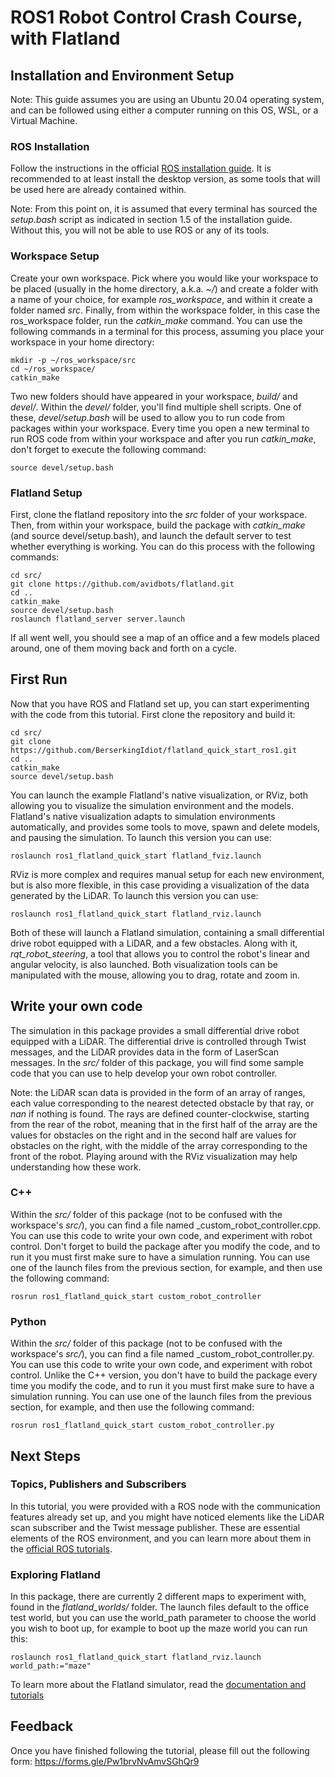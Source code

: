 # ROS1 Robot Control Crash Course, with Flatland

## Installation and Environment Setup

Note: This guide assumes you are using an Ubuntu 20.04 operating system, and can be followed using either a computer running on this OS, WSL, or a Virtual Machine.

### ROS Installation

Follow the instructions in the official [ROS installation guide](http://wiki.ros.org/noetic/Installation/Ubuntu). It is recommended to at least install the desktop version, as some tools that will be used here are already contained within.

Note: From this point on, it is assumed that every terminal has sourced the _setup.bash_ script as indicated in section 1.5 of the installation guide. Without this, you will not be able to use ROS or any of its tools.

### Workspace Setup

Create your own workspace. Pick where you would like your workspace to be placed (usually in the home directory, a.k.a. _~/_) and create a folder with a name of your choice, for example _ros\_workspace_, and within it create a folder named _src_. Finally, from within the workspace folder, in this case the ros_workspace folder, run the _catkin\_make_ command. You can use the following commands in a terminal for this process, assuming you place your workspace in your home directory:

```
mkdir -p ~/ros_workspace/src
cd ~/ros_workspace/
catkin_make
```

Two new folders should have appeared in your workspace, _build/_ and _devel/_. Within the _devel/_ folder, you'll find multiple shell scripts. One of these, _devel/setup.bash_ will be used to allow you to run code from packages within your workspace. Every time you open a new terminal to run ROS code from within your workspace and after you run _catkin\_make_, don't forget to execute the following command:

```
source devel/setup.bash
```

### Flatland Setup

First, clone the flatland repository into the _src_ folder of your workspace. Then, from within your workspace, build the package with _catkin\_make_ (and source devel/setup.bash), and launch the default server to test whether everything is working. You can do this process with the following commands:

```
cd src/
git clone https://github.com/avidbots/flatland.git
cd ..
catkin_make
source devel/setup.bash
roslaunch flatland_server server.launch
```

If all went well, you should see a map of an office and a few models placed around, one of them moving back and forth on a cycle.

## First Run

Now that you have ROS and Flatland set up, you can start experimenting with the code from this tutorial. First clone the repository and build it:
```
cd src/
git clone https://github.com/BerserkingIdiot/flatland_quick_start_ros1.git
cd ..
catkin_make
source devel/setup.bash
```
You can launch the example Flatland's native visualization, or RViz, both allowing you to visualize the simulation environment and the models.
Flatland's native visualization adapts to simulation environments automatically, and provides some tools to move, spawn and delete models, and pausing the simulation. To launch this version you can use:
```
roslaunch ros1_flatland_quick_start flatland_fviz.launch
```
RViz is more complex and requires manual setup for each new environment, but is also more flexible, in this case providing a visualization of the data generated by the LiDAR. To launch this version you can use:
```
roslaunch ros1_flatland_quick_start flatland_rviz.launch
```
Both of these will launch a Flatland simulation, containing a small differential drive robot equipped with a LiDAR, and a few obstacles. Along with it, _rqt\_robot\_steering_, a tool that allows you to control the robot's linear and angular velocity, is also launched. Both visualization tools can be manipulated with the mouse, allowing you to drag, rotate and zoom in.

## Write your own code

The simulation in this package provides a small differential drive robot equipped with a LiDAR. The differential drive is controlled through Twist messages, and the LiDAR provides data in the form of LaserScan messages. In the _src/_ folder of this package, you will find some sample code that you can use to help develop your own robot controller.

Note: the LiDAR scan data is provided in the form of an array of ranges, each value corresponding to the nearest detected obstacle by that ray, or _nan_ if nothing is found. The rays are defined counter-clockwise, starting from the rear of the robot, meaning that in the first half of the array are the values for obstacles on the right and in the second half are values for obstacles on the right, with the middle of the array corresponding to the front of the robot. Playing around with the RViz visualization may help understanding how these work.

### C++

Within the _src/_ folder of this package (not to be confused with the workspace's _src/_), you can find a file named _custom_robot_controller.cpp. You can use this code to write your own code, and experiment with robot control. Don't forget to build the package after you modify the code, and to run it you must first make sure to have a simulation running. You can use one of the launch files from the previous section, for example, and then use the following command:
```
rosrun ros1_flatland_quick_start custom_robot_controller
```

### Python

Within the _src/_ folder of this package (not to be confused with the workspace's _src/_), you can find a file named _custom_robot_controller.py. You can use this code to write your own code, and experiment with robot control. Unlike the C++ version, you don't have to build the package every time you modify the code, and to run it you must first make sure to have a simulation running. You can use one of the launch files from the previous section, for example, and then use the following command:
```
rosrun ros1_flatland_quick_start custom_robot_controller.py
```

## Next Steps

### Topics, Publishers and Subscribers

In this tutorial, you were provided with a ROS node with the communication features already set up, and you might have noticed elements like the LiDAR scan subscriber and the Twist message publisher. These are essential elements of the ROS environment, and you can learn more about them in the [official ROS tutorials](http://wiki.ros.org/ROS/Tutorials).

### Exploring Flatland

In this package, there are currently 2 different maps to experiment with, found in the _flatland\_worlds/_ folder. The launch files default to the office test world, but you can use the world_path parameter to choose the world you wish to boot up, for example to boot up the maze world you can run this:
```
roslaunch ros1_flatland_quick_start flatland_rviz.launch world_path:="maze" 
```

To learn more about the Flatland simulator, read the [documentation and tutorials](https://flatland-simulator.readthedocs.io/en/latest/)

## Feedback

Once you have finished following the tutorial, please fill out the following form: https://forms.gle/Pw1brvNvAmvSGhQr9

